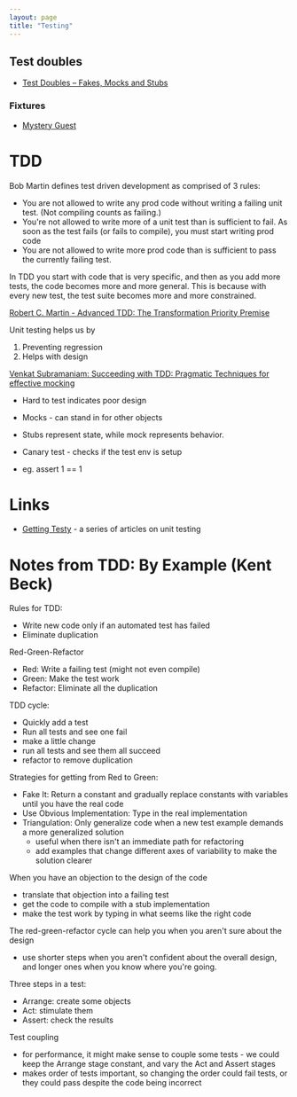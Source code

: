 ```yaml
---
layout: page
title: "Testing"
---
```


## Test doubles

- [Test Doubles – Fakes, Mocks and Stubs](http://pragmatists.pl/blog/2017/03/test-doubles-fakes-mocks-or-stubs/)

### Fixtures

- [Mystery Guest](https://robots.thoughtbot.com/mystery-guest)

# TDD

Bob Martin defines test driven development as comprised of 3 rules:

- You are not allowed to write any prod code
  without writing a failing unit test.
  (Not compiling counts as failing.)
- You're not allowed to write more of a unit test
  than is sufficient to fail.
  As soon as the test fails (or fails to compile),
  you must start writing prod code
- You are not allowed to write more prod code
  than is sufficient to pass the currently failing test.

In TDD you start with code that is very specific,
and then as you add more tests,
the code becomes more and more general.
This is because with every new test,
the test suite becomes more and more constrained.

[Robert C. Martin - Advanced TDD: The Transformation Priority Premise](https://vimeo.com/97516288)

Unit testing helps us by

1. Preventing regression
1. Helps with design

[Venkat Subramaniam: Succeeding with TDD: Pragmatic Techniques for effective mocking](https://vimeo.com/68383352)

- Hard to test indicates poor design

- Mocks - can stand in for other objects
- Stubs represent state, while mock represents behavior.

- Canary test - checks if the test env is setup
- eg. assert 1 == 1

# Links

- [Getting Testy](http://randycoulman.com//blog/2015/08/04/getting-testy-redux/) -
  a series of articles on unit testing

# Notes from TDD: By Example (Kent Beck)

Rules for TDD:

- Write new code only if an automated test has failed
- Eliminate duplication

Red-Green-Refactor

- Red: Write a failing test (might not even compile)
- Green: Make the test work
- Refactor: Eliminate all the duplication

TDD cycle:

- Quickly add a test
- Run all tests and see one fail
- make a little change
- run all tests and see them all succeed
- refactor to remove duplication

Strategies for getting from Red to Green:

- Fake It: Return a constant and gradually replace constants with variables
  until you have the real code
- Use Obvious Implementation: Type in the real implementation
- Triangulation: Only generalize code when a new test example demands a more
  generalized solution
  - useful when there isn't an immediate path for refactoring
  - add examples that change different axes of variability to make the solution
    clearer

When you have an objection to the design of the code

- translate that objection into a failing test
- get the code to compile with a stub implementation
- make the test work by typing in what seems like the right code

The red-green-refactor cycle can help you when you aren't sure about the design
- use shorter steps when you aren't confident about the overall design, and
longer ones when you know where you're going.

Three steps in a test:

- Arrange: create some objects
- Act: stimulate them
- Assert: check the results

Test coupling

- for performance, it might make sense to couple some tests - we could keep the
  Arrange stage constant, and vary the Act and Assert stages
- makes order of tests important, so changing the order could fail tests,
  or they could pass despite the code being incorrect

